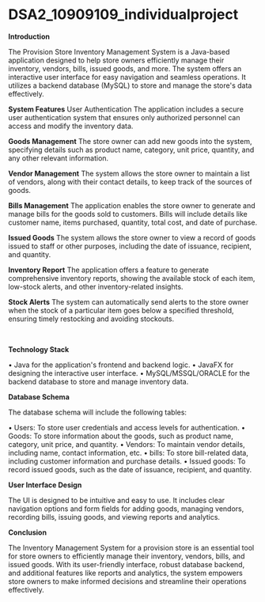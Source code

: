 # DSA2_10909109_individualproject

**Introduction**

The Provision Store Inventory Management System is a Java-based application designed to help store owners efficiently manage their inventory, vendors, bills, issued goods, and more. The system offers an interactive user interface for easy navigation and seamless operations. It utilizes a backend database (MySQL) to store and manage the store's data effectively.

**System Features**
User Authentication
The application includes a secure user authentication system that ensures only authorized personnel can access and modify the inventory data.

**Goods Management**
The store owner can add new goods into the system, specifying details such as product name, category, unit price, quantity, and any other relevant information.

**Vendor Management**
The system allows the store owner to maintain a list of vendors, along with their contact details, to keep track of the sources of goods.

**Bills Management**
The application enables the store owner to generate and manage bills for the goods sold to customers. Bills will include details like customer name, items purchased, quantity, total cost, and date of purchase.

**Issued Goods**
The system allows the store owner to view a record of goods issued to staff or other purposes, including the date of issuance, recipient, and quantity.

**Inventory Report**
The application offers a feature to generate comprehensive inventory reports, showing the available stock of each item, low-stock alerts, and other inventory-related insights.

**Stock Alerts**
The system can automatically send alerts to the store owner when the stock of a particular item goes below a specified threshold, ensuring timely restocking and avoiding stockouts.

 

**Technology Stack**

•	Java for the application's frontend and backend logic.
•	JavaFX for designing the interactive user interface.
•	MySQL/MSSQL/ORACLE for the backend database to store and manage inventory data.




**Database Schema**

The database schema will include the following tables:

•	Users: To store user credentials and access levels for authentication.
•	Goods: To store information about the goods, such as product name, category, unit price, and quantity.
•	Vendors: To maintain vendor details, including name, contact information, etc.
•	bills: To store bill-related data, including customer information and purchase details.
•	Issued goods: To record issued goods, such as the date of issuance, recipient, and quantity.

**User Interface Design**

The UI is designed to be intuitive and easy to use. It includes clear navigation options and form fields for adding goods, managing vendors, recording bills, issuing goods, and viewing reports and analytics.

**Conclusion**

The Inventory Management System for a provision store is an essential tool for store owners to efficiently manage their inventory, vendors, bills, and issued goods. With its user-friendly interface, robust database backend, and additional features like reports and analytics, the system empowers store owners to make informed decisions and streamline their operations effectively.

